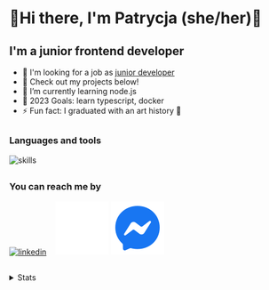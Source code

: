 # 👾Hi there, I'm Patrycja (she/her)👾

## I'm a junior frontend developer

- 👀 I'm looking for a job as [junior developer](https://www.linkedin.com/in/patrycja-zalas/)
- 🔭 Check out my projects below!
- 🌱 I’m currently learning node.js
- 🎯 2023 Goals: learn typescript, docker
- ⚡ Fun fact: I graduated with an art history 🎨

<h2></h2>

### Languages and tools
![skills](https://skillicons.dev/icons?i=react,js,sass,html,css,materialui,firebase,vscode,git,github,netlify,webpack&theme=dark)

<h2></h2>

### You can reach me by

[![linkedin](https://skillicons.dev/icons?i=linkedin)](https://linkedin.com/in/patrycja-zalas)
&nbsp;&nbsp;
[![messenger](./icons/messenger-fill-dark.svg)](https://m.me/pbzalas#gh-dark-mode-only)
[![messenger](./icons/messenger-fill-light.svg)](https://m.me/pbzalas#gh-light-mode-only)

<h2></h2>

<details>
  <summary>Stats</summary>
  <div align="center">
    <img alt="propanibutan's GitHub Stats" src="https://github-readme-stats.vercel.app/api?username=propanibutan&show_icons=true&hide_border=true&hide=contribs,stars&count_private=true&theme=tokyonight" />
    <img alt="propanibutan's strike stats" src="https://github-readme-streak-stats.herokuapp.com/?user=propanibutan&theme=tokyonight&hide_border=false&count_private=true&hide_border=true" />
    <img src="https://github-readme-stats.vercel.app/api/top-langs/?username=propanibutan&layout=compact&theme=tokyonight&hide_border=true"/>
  </div>
</details>